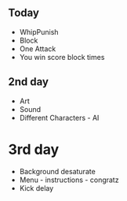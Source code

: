 ## Today

- WhipPunish
- Block
- One Attack
- You win score block times

## 2nd day

- Art
- Sound
- Different Characters - AI

# 3rd day

- Background desaturate
- Menu - instructions - congratz
- Kick delay
